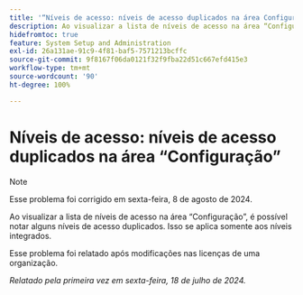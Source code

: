 ```yaml
---
title: '“Níveis de acesso: níveis de acesso duplicados na área Configuração”'
description: Ao visualizar a lista de níveis de acesso na área “Configuração”, é possível notar alguns níveis de acesso duplicados. Isso se aplica somente aos níveis integrados.
hidefromtoc: true
feature: System Setup and Administration
exl-id: 26a131ae-91c9-4f81-baf5-7571213bcffc
source-git-commit: 9f8167f06da0121f32f9fba22d51c667efd415e3
workflow-type: tm+mt
source-wordcount: '90'
ht-degree: 100%

---
```


# Níveis de acesso: níveis de acesso duplicados na área “Configuração”

>[!NOTE]
>
>Esse problema foi corrigido em sexta-feira, 8 de agosto de 2024.

Ao visualizar a lista de níveis de acesso na área “Configuração”, é possível notar alguns níveis de acesso duplicados. Isso se aplica somente aos níveis integrados.

Esse problema foi relatado após modificações nas licenças de uma organização.

_Relatado pela primeira vez em sexta-feira, 18 de julho de 2024._
